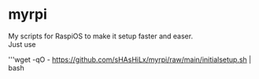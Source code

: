 # myrpi

My scripts for RaspiOS to make it setup faster and easer.<br>
Just use

'''wget -qO - https://github.com/sHAsHiLx/myrpi/raw/main/initialsetup.sh | bash

